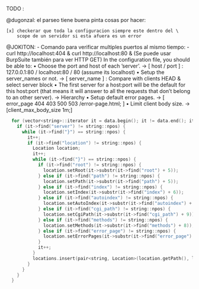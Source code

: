 TODO :

@dugonzal:
    el parseo tiene buena pinta cosas por hacer:

    [x] checkerar que toda la configuracion siempre este dentro del \
        scope de un servidor si esta afuera es un error

@JOKITON:
    - Comando para verificar multiples puertos al mismo tiempo:
        - curl http://localhost:404 & curl http://localhost:80 &
        (Se puede usar BurpSuite también para ver HTTP GET)
        In the configuration file, you should be able to:
        • Choose the port and host of each ’server’. -> [ host / port ] : 127.0.0.1:80 / localhost:80 / 80 (assume its localhost)
        • Setup the server_names or not. -> [ server_name ] : Compare with clients HEAD & select server block
        • The first server for a host:port will be the default for this host:port (that means it will answer to all the requests that don’t belong to an other server). -> Hierarchy
        • Setup default error pages. -> [ error_page 404 403 500 503 /error-page.html; ]
        • Limit client body size. -> [client_max_body_size 1m;]

```c
  for (vector<string>::iterator it = data.begin(); it != data.end(); it++) {
    if (it->find("server") != string::npos) {
      while (it->find("}") == string::npos) {
        it++;
        if (it->find("location") != string::npos) {
          Location location;
          it++;
          while (it->find("}") == string::npos) {
            if (it->find("root") != string::npos) {
              location.setRoot(it->substr(it->find("root") + 5));
            } else if (it->find("path") != string::npos) {
              location.setPath(it->substr(it->find("path") + 5));
            } else if (it->find("index") != string::npos) {
              location.setIndex(it->substr(it->find("index") + 6));
            } else if (it->find("autoindex") != string::npos) {
              location.setAutoIndex(it->substr(it->find("autoindex") + 10));
            } else if (it->find("cgi_path") != string::npos) {
              location.setCgiPath(it->substr(it->find("cgi_path") + 9));
            } else if (it->find("methods") != string::npos) {
              location.setMethods(it->substr(it->find("methods") + 8));
            } else if (it->find("error_page") != string::npos) {
              location.setErrorPages(it->substr(it->find("error_page") + 11));
            }
            it++;
          }
          locations.insert(pair<string, Location>(location.getPath(), location));
        }
      }
    }
  }

```
